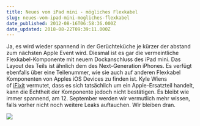 ```yaml
---
title: Neues vom iPad mini - mögliches Flexkabel
slug: neues-vom-ipad-mini-mogliches-flexkabel
date_published: 2012-08-16T06:58:36.000Z
date_updated: 2018-08-22T09:39:11.000Z
---
```


Ja, es wird wieder spannend in der Gerüchteküche je kürzer der abstand zum nächsten Apple Event wird. Diesmal ist es gar die vermeintliche Flexkabel-Komponente mit neuem Dockanschluss des iPad mini. Das Layout des Teils ist ähnlich dem des Next-Generation iPhones. Es verfügt ebenfalls über eine Teilenummer, wie sie auch auf anderen Flexkabel Komponenten von Apples iOS Devices zu finden ist. Kyle Wiens of [iFixit](http://www.ifixit.com/) vermutet, dass es sich tatsächlich um ein Apple-Ersatzteil handelt, kann die Echtheit der Komponente jedoch nicht bestätigen. Es bleibt wie immer spannend, am 12. September werden wir vermutlich mehr wissen, falls vorher nicht noch weitere Leaks auftauchen. Wir bleiben dran.

[![](//picdump.thafaker.de/2012/08/ipad_mini_dock_headphone.jpeg)](__GHOST_URL__/neues-vom-ipad-mini-mogliches-flexkabel/ipad_mini_dock_headphone/)
